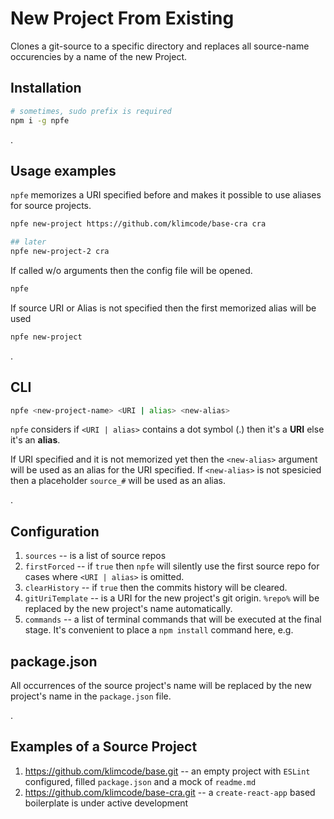 # New Project From Existing

Clones a git-source to a specific directory and replaces all source-name occurencies by a name of the new Project.

## Installation

```bash
# sometimes, sudo prefix is required
npm i -g npfe
```

.

## Usage examples

`npfe` memorizes a URI specified before and makes it possible to use aliases for source projects.

```bash
npfe new-project https://github.com/klimcode/base-cra cra

## later
npfe new-project-2 cra
```

If called w/o arguments then the config file will be opened.

```bash
npfe
```

If source URI or Alias is not specified then the first memorized alias will be used

```bash
npfe new-project
```

.

## CLI

```bash
npfe <new-project-name> <URI | alias> <new-alias>
```

`npfe` considers if `<URI | alias>` contains a dot symbol (.) then it's a **URI** else it's an **alias**.

If URI specified and it is not memorized yet then the `<new-alias>` argument will be used as an alias for the URI specified.
If `<new-alias>` is not spesicied then a placeholder `source_#` will be used as an alias.

.

## Configuration

1. `sources` -- is a list of source repos
2. `firstForced` -- if `true` then `npfe` will silently use the first source repo for cases where `<URI | alias>` is omitted.
3. `clearHistory` -- if `true` then the commits history will be cleared.
4. `gitUriTemplate` -- is a URI for the new project's git origin. `%repo%` will be replaced by the new project's name automatically.
5. `commands` -- a list of terminal commands that will be executed at the final stage. It's convenient to place a `npm install` command here, e.g.

## package.json

All occurrences of the source project's name will be replaced by the new project's name in the `package.json` file.

.

## Examples of a Source Project

1. https://github.com/klimcode/base.git -- an empty project with `ESLint` configured, filled `package.json` and a mock of `readme.md`
2. https://github.com/klimcode/base-cra.git -- a `create-react-app` based boilerplate is under active development
